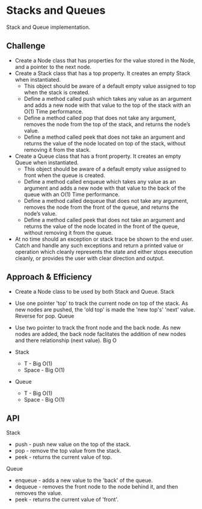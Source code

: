 # Stacks and Queues
<!-- Short summary or background information -->
Stack and Queue implementation.
## Challenge
<!-- Description of the challenge -->
- Create a Node class that has properties for the value stored in the Node, and a pointer to the next node.
- Create a Stack class that has a top property. It creates an empty Stack when instantiated.
    - This object should be aware of a default empty value assigned to top when the stack is created.
    - Define a method called push which takes any value as an argument and adds a new node with that value to the top of the stack with an O(1) Time performance.
    - Define a method called pop that does not take any argument, removes the node from the top of the stack, and returns the node’s value.
    - Define a method called peek that does not take an argument and returns the value of the node located on top of the stack, without removing it from the stack.
- Create a Queue class that has a front property. It creates an empty Queue when instantiated.
    - This object should be aware of a default empty value assigned to front when the queue is created.
    - Define a method called enqueue which takes any value as an argument and adds a new node with that value to the back of the queue with an O(1) Time performance.
    - Define a method called dequeue that does not take any argument, removes the node from the front of the queue, and returns the node’s value.
    - Define a method called peek that does not take an argument and returns the value of the node located in the front of the queue, without removing it from the queue.
- At no time should an exception or stack trace be shown to the end user. Catch and handle any such exceptions and return a printed value or operation which cleanly represents the state and either stops execution cleanly, or provides the user with clear direction and output.

## Approach & Efficiency
<!-- What approach did you take? Why? What is the Big O space/time for this approach? -->
- Create a Node class to be used by both Stack and Queue.
Stack
- Use one pointer 'top' to track the current node on top of the stack. As new nodes are pushed, the 'old top' is made the 'new top's' 'next' value. Reverse for pop.
Queue
- Use two pointer to track the front node and the back node. As new nodes are added, the back node faclitates the addition of new nodes and there relationship (next value).
Big O
- Stack
    - T - Big O(1)
    - Space - Big O(1)

- Queue
    - T - Big O(1)
    - Space - Big O(1)
## API
<!-- Description of each method publicly available to your Stack and Queue-->
Stack
- push - push new value on the top of the stack.
- pop - remove the top value from the stack.
- peek - returns the current value of top.

Queue
- enqueue - adds a new value to the 'back' of the queue.
- dequeue - removes the front node to the node behind it, and then removes the value.
- peek - returns the current value of 'front'.
